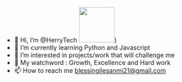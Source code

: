 - 👋 Hi, I’m @HerryTech
<img src = "https://user-images.githubusercontent.com/127152563/234340154-56839970-6011-4fc4-94fa-0f91fa074159.png" width = "80" height = "80"/>)
- 🌱 I’m currently learning Python and Javascript
- 👀 I’m interested in projects/work that will challenge me
- 💞️ My watchword : Growth, Excellence and Hard work
- 📫 How to reach me blessingilesanmi21@gmail.com

<!---
HerryTech/HerryTech is a ✨ special ✨ repository because its `README.md` (this file) appears on your GitHub profile.
You can click the Preview link to take a look at your changes.
--->
